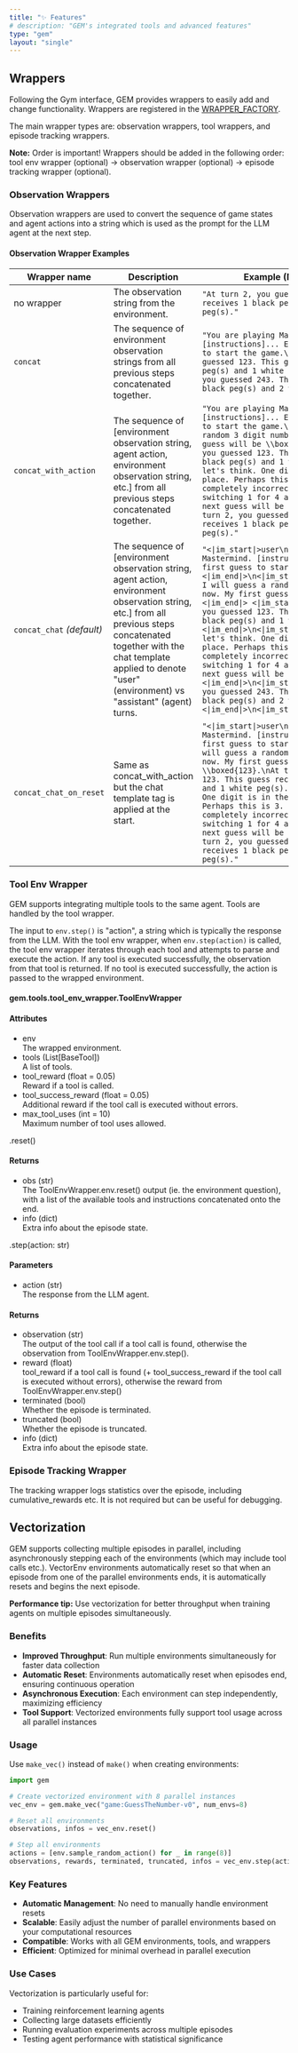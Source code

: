```yaml
---
title: "✨ Features"
# description: "GEM's integrated tools and advanced features"
type: "gem"
layout: "single"
---
```


## Wrappers

Following the Gym interface, GEM provides wrappers to easily add and change functionality. Wrappers are registered in the [WRAPPER_FACTORY](https://github.com/axon-rl/gem/blob/main/gem/wrappers/wrapper_factory.py).

The main wrapper types are: observation wrappers, tool wrappers, and episode tracking wrappers.

<div class="gem-callout">
    <strong>Note:</strong> Order is important! Wrappers should be added in the following order:<br/>
    tool env wrapper (optional) → observation wrapper (optional) → episode tracking wrapper (optional).
</div>

### Observation Wrappers

Observation wrappers are used to convert the sequence of game states and agent actions into a string which is used as the prompt for the LLM agent at the next step.

#### Observation Wrapper Examples

<table class="gem-table">
    <thead>
        <tr>
            <th>Wrapper name</th>
            <th>Description</th>
            <th>Example (Mastermind)</th>
        </tr>
    </thead>
    <tbody>
        <tr>
            <td>no wrapper</td>
            <td>The observation string from the environment.</td>
            <td><code>"At turn 2, you guessed 243. This guess receives 1 black peg(s) and 2 white peg(s)."</code></td>
        </tr>
        <tr>
            <td><code>concat</code></td>
            <td>The sequence of environment observation strings from all previous steps concatenated together.</td>
            <td><code>"You are playing Mastermind. [instructions]... Enter your first guess to start the game.\nAt turn 1, you guessed 123. This guess receives 1 black peg(s) and 1 white peg(s).\nAt turn 2, you guessed 243. This guess receives 1 black peg(s) and 2 white peg(s)."</code></td>
        </tr>
        <tr>
            <td><code>concat_with_action</code></td>
            <td>The sequence of [environment observation string, agent action, environment observation string, etc.] from all previous steps concatenated together.</td>
            <td><code>"You are playing Mastermind. [instructions]... Enter your first guess to start the game.\nOkay, I will guess a random 3 digit number for now. My first guess will be \\boxed{123}.\nAt turn 1, you guessed 123. This guess receives 1 black peg(s) and 1 white peg(s).\nOkay, let's think. One digit is in the correct place. Perhaps this is 3. One digit is completely incorrect. Let's try switching 1 for 4 and moving the 2. My next guess will be \\boxed{243}.\nAt turn 2, you guessed 243. This guess receives 1 black peg(s) and 2 white peg(s)."</code></td>
        </tr>
        <tr>
            <td><code>concat_chat</code> <em>(default)</em></td>
            <td>The sequence of [environment observation string, agent action, environment observation string, etc.] from all previous steps concatenated together with the chat template applied to denote "user" (environment) vs "assistant" (agent) turns.</td>
            <td><code>"&lt;|im_start|&gt;user\nYou are playing Mastermind. [instructions]... Enter your first guess to start the game.&lt;|im_end|&gt;\n&lt;|im_start|&gt;assistant\nOkay, I will guess a random 3 digit number for now. My first guess will be \\boxed{123}&lt;|im_end|&gt; &lt;|im_start|&gt;user\nAt turn 1, you guessed 123. This guess receives 1 black peg(s) and 1 white peg(s).&lt;|im_end|&gt;\n&lt;|im_start|&gt;assistant\nOkay, let's think. One digit is in the correct place. Perhaps this is 3. One digit is completely incorrect. Let's try switching 1 for 4 and moving the 2. My next guess will be \\boxed{243}.&lt;|im_end|&gt;\n&lt;|im_start|&gt;user\nAt turn 2, you guessed 243. This guess receives 1 black peg(s) and 2 white peg(s).&lt;|im_end|&gt;\n&lt;|im_start|&gt;assistant"</code></td>
        </tr>
        <tr>
            <td><code>concat_chat_on_reset</code></td>
            <td>Same as concat_with_action but the chat template tag is applied at the start.</td>
            <td><code>"&lt;|im_start|&gt;user\nYou are playing Mastermind. [instructions]... Enter your first guess to start the game.\nOkay, I will guess a random 3 digit number for now. My first guess will be \\boxed{123}.\nAt turn 1, you guessed 123. This guess receives 1 black peg(s) and 1 white peg(s).\nOkay, let's think. One digit is in the correct place. Perhaps this is 3. One digit is completely incorrect. Let's try switching 1 for 4 and moving the 2. My next guess will be \\boxed{243}.\nAt turn 2, you guessed 243. This guess receives 1 black peg(s) and 2 white peg(s)."</code></td>
        </tr>
    </tbody>
</table>

### Tool Env Wrapper

GEM supports integrating multiple tools to the same agent. Tools are handled by the tool wrapper.

The input to `env.step()` is "action", a string which is typically the response from the LLM. With the tool env wrapper, when `env.step(action)` is called, the tool env wrapper iterates through each tool and attempts to parse and execute the action. If any tool is executed successfully, the observation from that tool is returned. If no tool is executed successfully, the action is passed to the wrapped environment.

<div class="api-box">
    <div class="api-header">
        <h4 class="api-class">gem.tools.tool_env_wrapper.ToolEnvWrapper</h4>
    </div>
    <div class="api-content">
        <div class="api-parameters">
            <h4>Attributes</h4>
            <ul class="api-param-list">
                <li class="api-param-item">
                    <span class="api-param-name">env</span>
                    <div class="api-param-desc">The wrapped environment.</div>
                </li>
                <li class="api-param-item">
                    <span class="api-param-name">tools</span> <span class="api-param-type">(List[BaseTool])</span>
                    <div class="api-param-desc">A list of tools.</div>
                </li>
                <li class="api-param-item">
                    <span class="api-param-name">tool_reward</span> <span class="api-param-type">(float = 0.05)</span>
                    <div class="api-param-desc">Reward if a tool is called.</div>
                </li>
                <li class="api-param-item">
                    <span class="api-param-name">tool_success_reward</span> <span class="api-param-type">(float = 0.05)</span>
                    <div class="api-param-desc">Additional reward if the tool call is executed without errors.</div>
                </li>
                <li class="api-param-item">
                    <span class="api-param-name">max_tool_uses</span> <span class="api-param-type">(int = 10)</span>
                    <div class="api-param-desc">Maximum number of tool uses allowed.</div>
                </li>
            </ul>
        </div>
        <div class="api-method">.reset()</div>
        <div class="api-returns">
            <h4>Returns</h4>
            <ul class="api-return-list">
                <li class="api-return-item">
                    <span class="api-return-name">obs</span> <span class="api-return-type">(str)</span>
                    <div class="api-return-desc">The ToolEnvWrapper.env.reset() output (ie. the environment question), with a list of the available tools and instructions concatenated onto the end.</div>
                </li>
                <li class="api-return-item">
                    <span class="api-return-name">info</span> <span class="api-return-type">(dict)</span>
                    <div class="api-return-desc">Extra info about the episode state.</div>
                </li>
            </ul>
        </div>
        <div class="api-method">.step(action: str)</div>
        <div class="api-parameters">
            <h4>Parameters</h4>
            <ul class="api-param-list">
                <li class="api-param-item">
                    <span class="api-param-name">action</span> <span class="api-param-type">(str)</span>
                    <div class="api-param-desc">The response from the LLM agent.</div>
                </li>
            </ul>
        </div>
        <div class="api-returns">
            <h4>Returns</h4>
            <ul class="api-return-list">
                <li class="api-return-item">
                    <span class="api-return-name">observation</span> <span class="api-return-type">(str)</span>
                    <div class="api-return-desc">The output of the tool call if a tool call is found, otherwise the observation from ToolEnvWrapper.env.step().</div>
                </li>
                <li class="api-return-item">
                    <span class="api-return-name">reward</span> <span class="api-return-type">(float)</span>
                    <div class="api-return-desc">tool_reward if a tool call is found (+ tool_success_reward if the tool call is executed without errors), otherwise the reward from ToolEnvWrapper.env.step()</div>
                </li>
                <li class="api-return-item">
                    <span class="api-return-name">terminated</span> <span class="api-return-type">(bool)</span>
                    <div class="api-return-desc">Whether the episode is terminated.</div>
                </li>
                <li class="api-return-item">
                    <span class="api-return-name">truncated</span> <span class="api-return-type">(bool)</span>
                    <div class="api-return-desc">Whether the episode is truncated.</div>
                </li>
                <li class="api-return-item">
                    <span class="api-return-name">info</span> <span class="api-return-type">(dict)</span>
                    <div class="api-return-desc">Extra info about the episode state.</div>
                </li>
            </ul>
        </div>
    </div>
</div>

### Episode Tracking Wrapper

The tracking wrapper logs statistics over the episode, including cumulative_rewards etc. It is not required but can be useful for debugging.

## Vectorization

GEM supports collecting multiple episodes in parallel, including asynchronously stepping each of the environments (which may include tool calls etc.). VectorEnv environments automatically reset so that when an episode from one of the parallel environments ends, it is automatically resets and begins the next episode.

<div class="gem-callout">
    <strong>Performance tip:</strong> Use vectorization for better throughput when training agents on multiple episodes simultaneously.
</div>

### Benefits

- **Improved Throughput**: Run multiple environments simultaneously for faster data collection
- **Automatic Reset**: Environments automatically reset when episodes end, ensuring continuous operation
- **Asynchronous Execution**: Each environment can step independently, maximizing efficiency
- **Tool Support**: Vectorized environments fully support tool usage across all parallel instances

### Usage

Use `make_vec()` instead of `make()` when creating environments:

```python
import gem

# Create vectorized environment with 8 parallel instances
vec_env = gem.make_vec("game:GuessTheNumber-v0", num_envs=8)

# Reset all environments
observations, infos = vec_env.reset()

# Step all environments
actions = [env.sample_random_action() for _ in range(8)]
observations, rewards, terminated, truncated, infos = vec_env.step(actions)
```

### Key Features

- **Automatic Management**: No need to manually handle environment resets
- **Scalable**: Easily adjust the number of parallel environments based on your computational resources
- **Compatible**: Works with all GEM environments, tools, and wrappers
- **Efficient**: Optimized for minimal overhead in parallel execution

### Use Cases

Vectorization is particularly useful for:

- Training reinforcement learning agents
- Collecting large datasets efficiently
- Running evaluation experiments across multiple episodes
- Testing agent performance with statistical significance